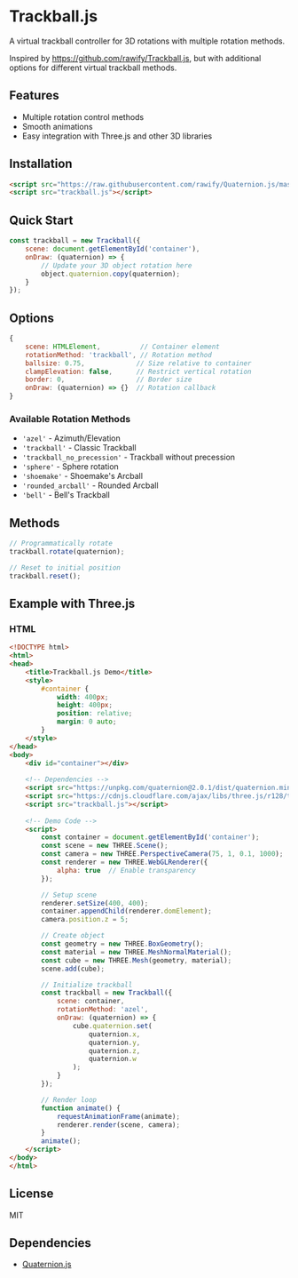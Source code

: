 # Trackball.js

A virtual trackball controller for 3D rotations with multiple rotation methods.

Inspired by https://github.com/rawify/Trackball.js, but with additional options for different virtual trackball methods.

## Features
- Multiple rotation control methods
- Smooth animations
- Easy integration with Three.js and other 3D libraries

## Installation

```html
<script src="https://raw.githubusercontent.com/rawify/Quaternion.js/master/quaternion.min.js"></script>
<script src="trackball.js"></script>
```

## Quick Start

```javascript
const trackball = new Trackball({
    scene: document.getElementById('container'),
    onDraw: (quaternion) => {
        // Update your 3D object rotation here
        object.quaternion.copy(quaternion);
    }
});
```

## Options

```javascript
{
    scene: HTMLElement,          // Container element
    rotationMethod: 'trackball', // Rotation method
    ballsize: 0.75,             // Size relative to container
    clampElevation: false,      // Restrict vertical rotation
    border: 0,                  // Border size
    onDraw: (quaternion) => {}  // Rotation callback
}
```

### Available Rotation Methods
- `'azel'` - Azimuth/Elevation
- `'trackball'` - Classic Trackball
- `'trackball_no_precession'` - Trackball without precession
- `'sphere'` - Sphere rotation
- `'shoemake'` - Shoemake's Arcball
- `'rounded_arcball'` - Rounded Arcball
- `'bell'` - Bell's Trackball

## Methods

```javascript
// Programmatically rotate
trackball.rotate(quaternion);

// Reset to initial position
trackball.reset();
```

## Example with Three.js

### HTML
```html
<!DOCTYPE html>
<html>
<head>
    <title>Trackball.js Demo</title>
    <style>
        #container {
            width: 400px;
            height: 400px;
            position: relative;
            margin: 0 auto;
        }
    </style>
</head>
<body>
    <div id="container"></div>
    
    <!-- Dependencies -->
    <script src="https://unpkg.com/quaternion@2.0.1/dist/quaternion.min.js"></script>
    <script src="https://cdnjs.cloudflare.com/ajax/libs/three.js/r128/three.min.js"></script>
    <script src="trackball.js"></script>
    
    <!-- Demo Code -->
    <script>
        const container = document.getElementById('container');
        const scene = new THREE.Scene();
        const camera = new THREE.PerspectiveCamera(75, 1, 0.1, 1000);
        const renderer = new THREE.WebGLRenderer({
            alpha: true  // Enable transparency
        });

        // Setup scene
        renderer.setSize(400, 400);
        container.appendChild(renderer.domElement);
        camera.position.z = 5;

        // Create object
        const geometry = new THREE.BoxGeometry();
        const material = new THREE.MeshNormalMaterial();
        const cube = new THREE.Mesh(geometry, material);
        scene.add(cube);

        // Initialize trackball
        const trackball = new Trackball({
            scene: container,
            rotationMethod: 'azel',
            onDraw: (quaternion) => {
                cube.quaternion.set(
                    quaternion.x,
                    quaternion.y,
                    quaternion.z,
                    quaternion.w
                );
            }
        });

        // Render loop
        function animate() {
            requestAnimationFrame(animate);
            renderer.render(scene, camera);
        }
        animate();
    </script>
</body>
</html>
```

## License
MIT

## Dependencies
- [Quaternion.js](https://github.com/rawify/Quaternion.js)
